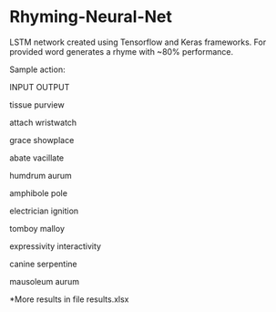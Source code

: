 # Rhyming-Neural-Net
LSTM network created using Tensorflow and Keras frameworks.
For provided word generates a rhyme with ~80% performance.


Sample action:

INPUT   OUTPUT

tissue	purview

attach	wristwatch

grace	showplace

abate	vacillate

humdrum	aurum

amphibole	pole

electrician	ignition

tomboy	malloy

expressivity	interactivity

canine	serpentine

mausoleum	aurum


*More results in file results.xlsx

